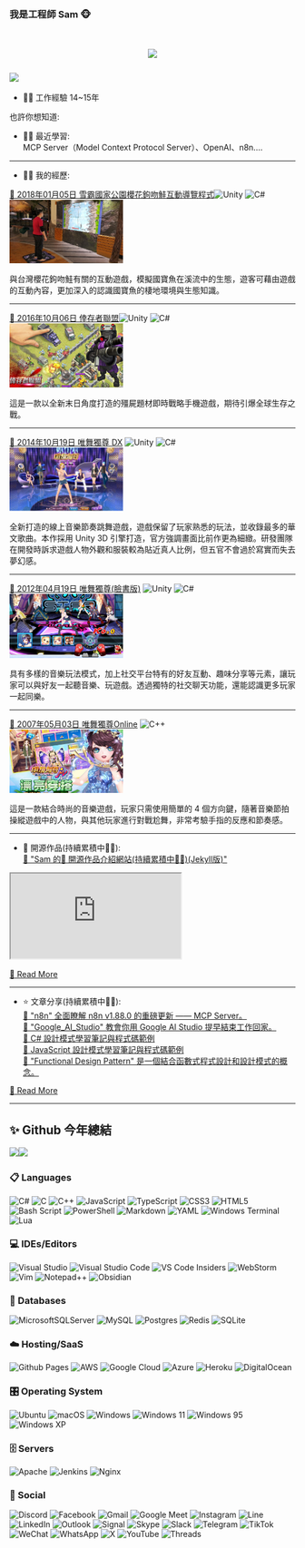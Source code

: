 <!-- GitHub Profile 的設定檔案 README.md -->
<!-- 如果需要教學參考 docs/GitHubProfile.md -->

### 我是工程師 Sam 🐵

<!--
**chiisen/chiisen** is a ✨ _special_ ✨ repository because its `README.md` (this file) appears on your GitHub profile.

**chiisen/chiisen** 是一個 ✨ _特殊_ ✨ 儲存庫，因為它的 `README.md`（此檔案）出現在你的 GitHub 個人資料中。

Here are some ideas to get you started:

以下是一些可以幫助您入門的想法：

- 🔭 I’m currently working on ...
- 🌱 I’m currently learning ...
- 👯 I’m looking to collaborate on ...
- 🤔 I’m looking for help with ...
- 💬 Ask me about ...
- 📫 How to reach me: ...
- 😄 Pronouns: ...
- ⚡ Fun fact: ...

- 🔭 我目前正在研究...
-🌱 我目前正在學習...
- 👯 我正在尋找合作...
- 🤔 我正在尋求幫助......
-💬 問我關於...
- 📫 如何聯絡我：...
-😄 代名詞：......
-⚡有趣的事實：......
-->

<!-- 打字特效 -->
<h1 align="center">
  <a href="https://sunguoqi.com/">
    <img src="https://readme-typing-svg.herokuapp.com/?lines=console.log(%22Hello%2C%20World!%22);你好啊!歡迎來到我的GitHub&center=true&size=27">
  </a>
</h1>

<!-- 程式碼美圖2 -->
<img src="https://i.imgur.com/cAcoxOp.jpg" width="200">  

- 👨‍💻 工作經驗 14~15年

也許你想知道:
- 👨‍💻 最近學習:  
MCP Server（Model Context Protocol Server）、OpenAI、n8n....

---

- 👨‍💻 我的經歷:  

<a href="https://reurl.cc/WAll35" target="_blank">🔗 2018年01月05日 雪霸國家公園櫻花鉤吻鮭互動導覽程式</a>![Unity](https://img.shields.io/badge/unity-%23000000.svg?style=for-the-badge&logo=unity&logoColor=white) ![C#](https://img.shields.io/badge/c%23-%23239120.svg?style=for-the-badge&logo=csharp&logoColor=white)   
<img src="./images/20180105salmon.jpg" width="200">  

與台灣櫻花鉤吻鮭有關的互動遊戲，模擬國寶魚在溪流中的生態，遊客可藉由遊戲的互動內容，更加深入的認識國寶魚的棲地環境與生態知識。


---

<a href="https://acg.gamer.com.tw/acgDetail.php?s=85429" target="_blank">🔗 2016年10月06日 倖存者聯盟</a>![Unity](https://img.shields.io/badge/unity-%23000000.svg?style=for-the-badge&logo=unity&logoColor=white) ![C#](https://img.shields.io/badge/c%23-%23239120.svg?style=for-the-badge&logo=csharp&logoColor=white)   
<img src="./images/survivor.jpg" width="200">  

這是一款以全新末日角度打造的殭屍題材即時戰略手機遊戲，期待引爆全球生存之戰。


---

<a href="https://acg.gamer.com.tw/acgDetail.php?s=71734" target="_blank">🔗 2014年10月19日 唯舞獨尊 DX</a> ![Unity](https://img.shields.io/badge/unity-%23000000.svg?style=for-the-badge&logo=unity&logoColor=white) ![C#](https://img.shields.io/badge/c%23-%23239120.svg?style=for-the-badge&logo=csharp&logoColor=white)  
<img src="./images/we_dx.jpeg" width="200">  

全新打造的線上音樂節奏跳舞遊戲，遊戲保留了玩家熟悉的玩法，並收錄最多的華文歌曲。本作採用 Unity 3D 引擎打造，官方強調畫面比前作更為細緻。研發團隊在開發時訴求遊戲人物外觀和服裝較為貼近真人比例，但五官不會過於寫實而失去夢幻感。


---

<a href="https://acg.gamer.com.tw/acgDetail.php?s=54751" target="_blank">🔗 2012年04月19日 唯舞獨尊(臉書版)</a> ![Unity](https://img.shields.io/badge/unity-%23000000.svg?style=for-the-badge&logo=unity&logoColor=white) ![C#](https://img.shields.io/badge/c%23-%23239120.svg?style=for-the-badge&logo=csharp&logoColor=white)  
<img src="./images/we_fb.jpeg" width="200">  

具有多樣的音樂玩法模式，加上社交平台特有的好友互動、趣味分享等元素，讓玩家可以與好友一起聽音樂、玩遊戲。透過獨特的社交聊天功能，還能認識更多玩家一起同樂。


---

<a href="https://acg.gamer.com.tw/acgDetail.php?s=10967" target="_blank">🔗 2007年05月03日 唯舞獨尊Online</a> ![C++](https://img.shields.io/badge/c++-%2300599C.svg?style=for-the-badge&logo=c%2B%2B&logoColor=white)  
<img src="./images/we_online.jpeg" width="200">  

這是一款結合時尚的音樂遊戲，玩家只需使用簡單的 4 個方向鍵，隨著音樂節拍操縱遊戲中的人物，與其他玩家進行對戰尬舞，非常考驗手指的反應和節奏感。


---

- 🏡 開源作品(持續累積中🏃‍♂️):  
<a href="https://chiisen.github.io" target="_blank">🔗 "Sam 的🏡 開源作品介紹網站(持續累積中🏃‍♂️)(Jekyll版)"</a>  
<iframe src="https://chiisen.github.io"></iframe>

<a href="https://github.com/chiisen?tab=repositories" target="_blank">🔗 Read More</a>  

---

- ⭐️ 文章分享(持續累積中🏃‍♂️):  
<a href="https://github.com/chiisen/n8n" target="_blank">🔗 "n8n" 全面瞭解 n8n v1.88.0 的重磅更新 —— MCP Server。</a>  
<a href="https://github.com/chiisen/Google_AI_Studio" target="_blank">🔗 "Google_AI_Studio" 教會你用 Google AI Studio 提早結束工作回家。</a>  
<a href="https://github.com/chiisen/DesignPatterns.cs" target="_blank">🔗 C# 設計模式學習筆記與程式碼範例</a>  
<a href="https://github.com/chiisen/DesignPatterns.js" target="_blank">🔗 JavaScript 設計模式學習筆記與程式碼範例</a>  
<a href="https://github.com/chiisen/FunctionalDesignPattern" target="_blank">🔗 "Functional Design Pattern" 是一個結合函數式程式設計和設計模式的概念。</a>  

<a href="https://github.com/chiisen?tab=repositories" target="_blank">🔗 Read More</a>  

---

## ✨ Github 今年總結  

<img align="" height="137px" src="https://github-readme-stats.vercel.app/api?username=chiisen&hide_title=true&hide_border=true&show_icons=true&include_all_commits=true&line_height=21&bg_color=0,EC6C6C,FFD479,FFFC79,73FA79&theme=graywhite&locale=cn" /><img align="" height="137px" src="https://github-readme-stats.vercel.app/api/top-langs/?username=chiisen&hide_title=true&hide_border=true&layout=compact&bg_color=0,73FA79,73FDFF,D783FF&theme=graywhite&locale=cn" />

### 📋 Languages
<!-- Icon 圖片網址可以參考: https://github.com/Ileriayo/markdown-badges -->

![C#](https://img.shields.io/badge/c%23-%23239120.svg?style=for-the-badge&logo=csharp&logoColor=white)
![C](https://img.shields.io/badge/c-%2300599C.svg?style=for-the-badge&logo=c&logoColor=white)
![C++](https://img.shields.io/badge/c++-%2300599C.svg?style=for-the-badge&logo=c%2B%2B&logoColor=white)
![JavaScript](https://img.shields.io/badge/javascript-%23323330.svg?style=for-the-badge&logo=javascript&logoColor=%23F7DF1E)
![TypeScript](https://img.shields.io/badge/typescript-%23007ACC.svg?style=for-the-badge&logo=typescript&logoColor=white)
![CSS3](https://img.shields.io/badge/css3-%231572B6.svg?style=for-the-badge&logo=css3&logoColor=white)
![HTML5](https://img.shields.io/badge/html5-%23E34F26.svg?style=for-the-badge&logo=html5&logoColor=white)
![Bash Script](https://img.shields.io/badge/bash_script-%23121011.svg?style=for-the-badge&logo=gnu-bash&logoColor=white)
![PowerShell](https://img.shields.io/badge/PowerShell-%235391FE.svg?style=for-the-badge&logo=powershell&logoColor=white)
![Markdown](https://img.shields.io/badge/markdown-%23000000.svg?style=for-the-badge&logo=markdown&logoColor=white)
![YAML](https://img.shields.io/badge/yaml-%23ffffff.svg?style=for-the-badge&logo=yaml&logoColor=151515)
![Windows Terminal](https://img.shields.io/badge/Windows%20Terminal-%234D4D4D.svg?style=for-the-badge&logo=windows-terminal&logoColor=white)
![Lua](https://img.shields.io/badge/lua-%232C2D72.svg?style=for-the-badge&logo=lua&logoColor=white)

### 💻 IDEs/Editors
![Visual Studio](https://img.shields.io/badge/Visual%20Studio-5C2D91.svg?style=for-the-badge&logo=visual-studio&logoColor=white)
![Visual Studio Code](https://img.shields.io/badge/Visual%20Studio%20Code-0078d7.svg?style=for-the-badge&logo=visual-studio-code&logoColor=white)
![VS Code Insiders](https://img.shields.io/badge/VS%20Code%20Insiders-35b393.svg?style=for-the-badge&logo=visual-studio-code&logoColor=white)
![WebStorm](https://img.shields.io/badge/webstorm-143?style=for-the-badge&logo=webstorm&logoColor=white&color=black)
![Vim](https://img.shields.io/badge/VIM-%2311AB00.svg?style=for-the-badge&logo=vim&logoColor=white)
![Notepad++](https://img.shields.io/badge/Notepad++-90E59A.svg?style=for-the-badge&logo=notepad%2b%2b&logoColor=black)
![Obsidian](https://img.shields.io/badge/Obsidian-%23483699.svg?style=for-the-badge&logo=obsidian&logoColor=white)

### 💾 Databases
![MicrosoftSQLServer](https://img.shields.io/badge/Microsoft%20SQL%20Server-CC2927?style=for-the-badge&logo=microsoft%20sql%20server&logoColor=white)
![MySQL](https://img.shields.io/badge/mysql-4479A1.svg?style=for-the-badge&logo=mysql&logoColor=white)
![Postgres](https://img.shields.io/badge/postgres-%23316192.svg?style=for-the-badge&logo=postgresql&logoColor=white)
![Redis](https://img.shields.io/badge/redis-%23DD0031.svg?style=for-the-badge&logo=redis&logoColor=white)
![SQLite](https://img.shields.io/badge/sqlite-%2307405e.svg?style=for-the-badge&logo=sqlite&logoColor=white)

### ☁️ Hosting/SaaS
![Github Pages](https://img.shields.io/badge/github%20pages-121013?style=for-the-badge&logo=github&logoColor=white)
![AWS](https://img.shields.io/badge/AWS-%23FF9900.svg?style=for-the-badge&logo=amazon-aws&logoColor=white)
![Google Cloud](https://img.shields.io/badge/GoogleCloud-%234285F4.svg?style=for-the-badge&logo=google-cloud&logoColor=white)
![Azure](https://img.shields.io/badge/azure-%230072C6.svg?style=for-the-badge&logo=microsoftazure&logoColor=white)
![Heroku](https://img.shields.io/badge/heroku-%23430098.svg?style=for-the-badge&logo=heroku&logoColor=white)
![DigitalOcean](https://img.shields.io/badge/DigitalOcean-%230167ff.svg?style=for-the-badge&logo=digitalOcean&logoColor=white)

### 🎛️ Operating System
![Ubuntu](https://img.shields.io/badge/Ubuntu-E95420?style=for-the-badge&logo=ubuntu&logoColor=white)
![macOS](https://img.shields.io/badge/mac%20os-000000?style=for-the-badge&logo=macos&logoColor=F0F0F0)
![Windows](https://img.shields.io/badge/Windows-0078D6?style=for-the-badge&logo=windows&logoColor=white)
![Windows 11](https://img.shields.io/badge/Windows%2011-%230079d5.svg?style=for-the-badge&logo=Windows%2011&logoColor=white)
![Windows 95](https://img.shields.io/badge/Windows%2095-008484?style=for-the-badge&logo=windows95&logoColor=white)
![Windows XP](https://img.shields.io/badge/Windows%20xp-003399?style=for-the-badge&logo=windowsxp&logoColor=white)

### 🗄️ Servers
![Apache](https://img.shields.io/badge/apache-%23D42029.svg?style=for-the-badge&logo=apache&logoColor=white)
![Jenkins](https://img.shields.io/badge/jenkins-%232C5263.svg?style=for-the-badge&logo=jenkins&logoColor=white)
![Nginx](https://img.shields.io/badge/nginx-%23009639.svg?style=for-the-badge&logo=nginx&logoColor=white)

### 💬 Social
![Discord](https://img.shields.io/badge/Discord-%235865F2.svg?style=for-the-badge&logo=discord&logoColor=white)
![Facebook](https://img.shields.io/badge/Facebook-%231877F2.svg?style=for-the-badge&logo=Facebook&logoColor=white)
![Gmail](https://img.shields.io/badge/Gmail-D14836?style=for-the-badge&logo=gmail&logoColor=white)
![Google Meet](https://img.shields.io/badge/Google%20Meet-00897B?style=for-the-badge&logo=google-meet&logoColor=white)
![Instagram](https://img.shields.io/badge/Instagram-%23E4405F.svg?style=for-the-badge&logo=Instagram&logoColor=white)
![Line](https://img.shields.io/badge/Line-00C300?style=for-the-badge&logo=line&logoColor=white)
![LinkedIn](https://img.shields.io/badge/linkedin-%230077B5.svg?style=for-the-badge&logo=linkedin&logoColor=white)
![Outlook](https://img.shields.io/badge/Microsoft_Outlook-0078D4?style=for-the-badge&logo=microsoft-outlook&logoColor=white)
![Signal](https://img.shields.io/badge/Signal-%23039BE5.svg?style=for-the-badge&logo=Signal&logoColor=white)
![Skype](https://img.shields.io/badge/Skype-%2300AFF0.svg?style=for-the-badge&logo=Skype&logoColor=white)
![Slack](https://img.shields.io/badge/Slack-4A154B?style=for-the-badge&logo=slack&logoColor=white)
![Telegram](https://img.shields.io/badge/Telegram-2CA5E0?style=for-the-badge&logo=telegram&logoColor=white)
![TikTok](https://img.shields.io/badge/TikTok-%23000000.svg?style=for-the-badge&logo=TikTok&logoColor=white)
![WeChat](https://img.shields.io/badge/WeChat-07C160?style=for-the-badge&logo=wechat&logoColor=white)
![WhatsApp](https://img.shields.io/badge/WhatsApp-25D366?style=for-the-badge&logo=whatsapp&logoColor=white)
![X](https://img.shields.io/badge/X-%23000000.svg?style=for-the-badge&logo=X&logoColor=white)
![YouTube](https://img.shields.io/badge/YouTube-%23FF0000.svg?style=for-the-badge&logo=YouTube&logoColor=white)
![Threads](https://img.shields.io/badge/Threads-000000?style=for-the-badge&logo=Threads&logoColor=white)


